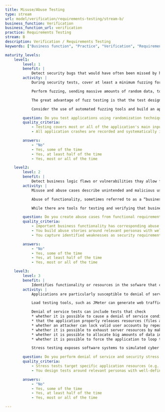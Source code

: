 ```yaml
---
title: Misuse/Abuse Testing
type: stream
url: model/verification/requirements-testing/stream-b/
business_function: Verification
business_function_url: verification
practice: Requirements Testing
stream: B
description: Verification / Requirements Testing
keywords: ["Business function", "Practice", "Verification", "Requirements Testing"]

maturity_levels:
    level1:
        level: 1
        benefit: |
            Detect security bugs that would have often been missed by human eyes.
        activity: |
            During security tests, cover at least a minimum fuzzing for vulnerabilities against the main input parameters of the application.

            Perform fuzzing, sending massive amounts of random data, to the test subject in an attempt to make it crash. Fuzz testing or Fuzzing is a Black Box software testing technique, which consists of finding implementation bugs using automated malformed or semi-malformed data injection.

            The great advantage of fuzz testing is that the test design is extremely simple, and free of preconceptions about system behavior. The random approach allows this method to find bugs that human eyes would often miss. Plus, when the tested system is totally closed (say, a SIP phone), fuzzing is one of the only means of reviewing its quality.

            Consider the use of automated fuzzing tools and build an application specific dictionary of fuzzing payloads like fault injection patterns, predictable resource locations, and regexes for matching server responses (you can start with open source dictionaries like FuzzDB*)

        question: Do you test applications using randomization techniques?
        quality_criteria:
            - Testing covers most or all of the application's main input parameters
            - All application crashes are recorded and systematically inspected for security impact

        answers:
            - "No"
            - Yes, some of the time
            - Yes, at least half of the time
            - Yes, most or all of the time

    level2:
        level: 2
        benefit: |
            Detect business logic flaws or vulnerabilities thay allow functionality in the software to be abused.
        activity: |
            Misuse and abuse cases describe unintended and malicious use scenarios of the application, describing how an attacker could do this. Create misuse and abuse cases to misuse or exploit the weaknesses of controls in software features to attack an application. Use abuse-case models for an application to serve as fuel for identification of concrete security tests that directly or indirectly exploit the abuse scenarios.

            Abuse of functionality, sometimes referred to as a “business logic attack”, depends on the design and implementation for application functions and features. As you add functionality to applications, think about how it can be manipulated to circumvent the business process, or abused to perform a function not intended by the developer. An example is using a password reset flow to enumerate accounts. As part of business logic testing, identify the business rules that are important for the application and turn them into experiments to verify whether the application properly enforces the business rule. For example, on a stock trading application, is the attacker allowed to start a trade at the beginning of the day and lock in a price, hold the transaction open until the end of the day, then complete the sale if the stock price has risen or cancel out if the price dropped?

            While there are tools for testing and verifying that business processes are functioning correctly in valid situations, these tools are incapable of detecting logical vulnerabilities. For example, tools have no means of detecting if a user is able to circumvent the business process flow through editing parameters, predicting resource names, or escalating privileges to access restricted resources. There’s also no mechanism to help human testers suspect this.

        question: Do you create abuse cases from functional requirements and use them to drive security tests?
        quality_criteria:
            - Important business functionality has corresponding abuse cases
            - You build abuse stories around relevant personas with well-defined motivations and characteristics
            - You capture identified weaknesses as security requirements

        answers:
            - "No"
            - Yes, some of the time
            - Yes, at least half of the time
            - Yes, most or all of the time

    level3:
        level: 3
        benefit: |
            Identifies functionality or resources in the sofware that can be abused to perform denial of service attacks.
        activity: |
            Applications are particularly susceptible to denial of service attacks. Perform denial of service and security stress testing against them. Perform these tests under controlled circumstances and on application acceptance environments, if possible.

            Load testing tools, such as JMeter can generate web traffic so you can test certain aspects of how your site performs under heavy load. One important test is how many requests per second your application can field. Testing from a single IP address is useful as it will give you an idea of how many requests an attacker will have to generate in order to damage your site. To determine if any resources can be used to create a denial of service, analyze each one to see if there is a way to exhaust it. Focus on what an unauthenticated user can do but, unless you trust all of your users, examine what an authenticated user can do as well.

            Denial of service tests can include tests that check
            * whether it is possible to cause a denial of service condition by overflowing one or more data structures of the target application. 
            * that the application properly releases resources (files and/or memory) after their use. 
            * whether an attacker can lock valid user accounts by repeatedly attempting to log in with a wrong password. 
            * whether it is possible to exhaust server resources by making it allocate a very large number of objects. 
            * whether it is possible to allocate big amounts of data into a user session object to make the server exhaust its memory resources. 
            * whether it is possible to force the application to loop through a code segment that needs high computing resources, to decrease its overall performance

            Stress testing exposes software systems to simulated cyber attacks, revealing potential weaknesses and vulnerabilities in their implementation. Use them to discover these internal weaknesses and vulnerabilities early in the software development life cycle. Correct them prior to deployment for improved software quality. Complement overall denial of service tests with security stress tests to perform actions or create conditions which cause delays, disruptions, or failures of the application under test.

        question: Do you perform denial of service and security stress testing?
        quality_criteria:
            - Stress tests target specific application resources (e.g. memory exhaustion by saving large amounts of data to a user session)
            - You design tests around relevant personas with well-defined capabilities (knowledge, resources)

        answers:
            - "No"
            - Yes, some of the time
            - Yes, at least half of the time
            - Yes, most or all of the time

---
```

